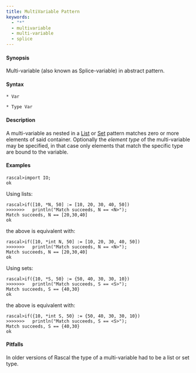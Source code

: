 ```yaml
---
title: MultiVariable Pattern
keywords:
  - "*"
  - multivariable
  - multi-variable
  - splice
---
```


#### Synopsis

Multi-variable (also known as Splice-variable) in abstract pattern.

#### Syntax

```rascal
* Var

* Type Var
```

#### Description

A multi-variable as nested in a [List](../../../Rascal/Patterns/List/index.md) or [Set](../../../Rascal/Patterns/Set/index.md) pattern matches zero
or more elements of said container. Optionally the *element type* of the multi-variable may be specified, in that case only elements that match the specific type are bound to the variable.

#### Examples


```rascal-shell 
rascal>import IO;
ok
```
Using lists:

```rascal-shell ,continue
rascal>if([10, *N, 50] := [10, 20, 30, 40, 50])
>>>>>>>   println("Match succeeds, N == <N>");
Match succeeds, N == [20,30,40]
ok
```
the above is equivalent with:

```rascal-shell ,continue
rascal>if([10, *int N, 50] := [10, 20, 30, 40, 50])
>>>>>>>   println("Match succeeds, N == <N>");
Match succeeds, N == [20,30,40]
ok
```
Using sets:

```rascal-shell ,continue
rascal>if({10, *S, 50} := {50, 40, 30, 30, 10})
>>>>>>>   println("Match succeeds, S == <S>");
Match succeeds, S == {40,30}
ok
```
the above is equivalent with:

```rascal-shell ,continue
rascal>if({10, *int S, 50} := {50, 40, 30, 30, 10})
>>>>>>>   println("Match succeeds, S == <S>");
Match succeeds, S == {40,30}
ok
```

#### Pitfalls

In older versions of Rascal the type of a multi-variable had to be a list or set type.



